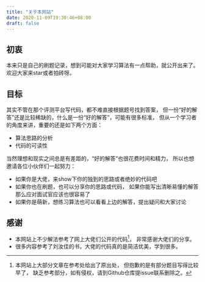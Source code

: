 ```yaml
---
title: "关于本网站"
date: 2020-11-09T19:30:46+08:00
draft: false
---
```


## 初衷

本来只是自己的刷题记录，想到可能对大家学习算法有一点帮助，就公开出来了。
欢迎大家来star或者拍砖呀。

## 目标

其实不管在那个评测平台写代码，都不难直接根据题号找到答案，
但一份“好的解答”还是比较稀缺的，什么是一份“好的解答”，可能有很多标准，
但从一个学习者的角度来讲，重要的还是如下两个方面：
- 算法思路的分析
- 代码的可读性

当然理想和现实之间总是有差距的，“好的解答”也很花费时间和精力，
所以也想邀请各位小伙伴们一起努力：
- 如果你是大佬，来show下你的独到的思路或者绝妙的代码吧
- 如果你也在刷题，也可以分享你的思路或代码，
如果你能写出清晰易懂的解答那么应对面试官应该也很容易了
- 如果你是萌新，想练习算法也可以看看上边的解答，提出疑问和大家讨论

## 感谢

- 本网站上不少解法参考了网上大佬们公开的代码[^1]，
非常感谢大佬们的分享。
- 很多内容参考了刘汝佳的书，大佬的代码真的是简洁优美，学到很多。

[^1]: 本网站上大部分文章在参考处给出了原出处，
但抱歉的是有部分题目写得比较早了，
缺乏参考部分，如有侵权，请到Github仓库提issue联系删除之。
